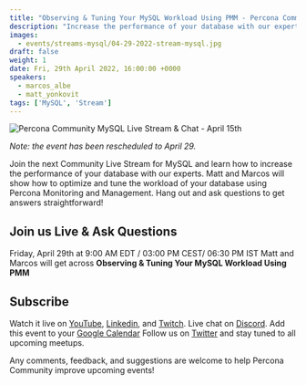 ```yaml
---
title: "Observing & Tuning Your MySQL Workload Using PMM - Percona Community MySQL Live Stream & Chat - April, 29th"
description: "Increase the performance of your database with our experts. Matt and Marcos will show how to optimize and tune your database workload using Percona Monitoring and Management on April, 29th at 9:00 AM EDT  / 03:00 PM CEST/ 06:30 PM IST"
images:
  - events/streams-mysql/04-29-2022-stream-mysql.jpg
draft: false
weight: 1
date: Fri, 29th April 2022, 16:00:00 +0000
speakers:
  - marcos_albe
  - matt_yonkovit
tags: ['MySQL', 'Stream']
---
```


![Percona Community MySQL Live Stream & Chat - April 15th](events/streams-mysql/04-29-2022-stream-mysql.jpg)

*Note: the event has been rescheduled to April 29.*

Join the next Community Live Stream for MySQL and learn how to increase the performance of your database with our experts. Matt and Marcos will show how to optimize and tune the workload of your database using Percona Monitoring and Management. Hang out and ask questions to get answers straightforward!

## Join us Live & Ask Questions
Friday, April 29th at 9:00 AM EDT  / 03:00 PM CEST/ 06:30 PM IST
Matt and Marcos will get across **Observing & Tuning Your MySQL Workload Using PMM**

## Subscribe
Watch it live on [YouTube](https://www.youtube.com/watch?v=MY6NGib5IFE), [Linkedin](https://www.linkedin.com/video/event/urn:li:ugcPost:6912798388556050432/), and [Twitch](https://www.twitch.tv/perconacommunity).
Live chat on [Discord](http://per.co.na/discord).
Add this event to your [Google Calendar](https://calendar.google.com/event?action=TEMPLATE&tmeid=NWJoaGU5dTM2ZmpqZ3Y1bTR0anBrOGRxN3RfMjAyMjA0MTVUMTMwMDAwWiBmcmVkZWwubWFtaW5kcmFAcGVyY29uYS5jb20&tmsrc=fredel.mamindra%40percona.com)
Follow us on [Twitter](https://twitter.com/PerconaBytes) and stay tuned to all upcoming meetups.

Any comments, feedback, and suggestions are welcome to help Percona Community improve upcoming events!
